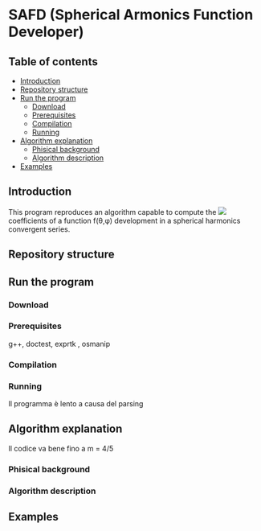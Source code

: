 # SAFD (Spherical Armonics Function Developer)

## Table of contents

- [Introduction](#Introduction)
- [Repository structure](#repository-structure)
- [Run the program](#run-the-program)
  - [Download](#download)
  - [Prerequisites](#prerequisites)
  - [Compilation](#compilation)
  - [Running](#running)
- [Algorithm explanation](#algorithm-explanation)
  - [Phisical background](#phisical-background)
  - [Algorithm description](#algorithm-description)
- [Examples](#examples)

## Introduction

This program reproduces an algorithm capable to compute the <img src="https://render.githubusercontent.com/render/math?math=f_{m,l}"> coefficients of a function f(θ,φ) development in a spherical harmonics convergent series. 

## Repository structure

## Run the program

### Download

### Prerequisites

g++, doctest, exprtk , osmanip

### Compilation

### Running

Il programma è lento a causa del parsing

## Algorithm explanation

Il codice va bene fino a m = 4/5

### Phisical background

### Algorithm description

## Examples